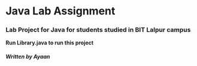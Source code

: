 # Java Lab Assignment

### Lab Project for Java for students studied in BIT Lalpur campus

**Run Library.java to run this project**

#### ***Written by Ayaan***


